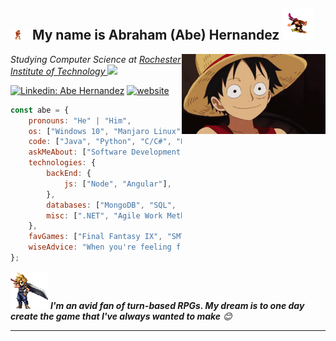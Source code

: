 <h2><img src="/assets/simonwhip.gif" width="30"/> My name is Abraham (Abe) Hernandez <img src="/assets/funkykong.gif" width="50" height="50"></h2>
<img align='right' src="/assets/luffy.gif" width="230">
<p><em>Studying Computer Science at <a href="https://www.rit.edu/">Rochester Institute of Technology
</a><img src="https://media.giphy.com/media/WUlplcMpOCEmTGBtBW/giphy.gif" width="30"> 
</em></p>


[![Linkedin: Abe Hernandez](https://img.shields.io/badge/-anmol-blue?style=flat-square&logo=Linkedin&logoColor=white&link=https://www.linkedin.com/in/anmol-p-singh/)](https://www.linkedin.com/in/abraham-hernandez-8951971b7/)
[![website](https://img.shields.io/badge/Website-46a2f1.svg?&style=flat-square&logo=Google-Chrome&logoColor=white&link=https://anmolsingh.me/)](https://aag5734.github.io/)


```javascript
const abe = {
    pronouns: "He" | "Him",
    os: ["Windows 10", "Manjaro Linux"].
    code: ["Java", "Python", "C/C#", "Ruby"],
    askMeAbout: ["Software Development", "AI", "Database Management", "Linux", "Raspberry Pi"],
    technologies: {
        backEnd: {
            js: ["Node", "Angular"],
        },
        databases: ["MongoDB", "SQL", "NoSQL"],
        misc: [".NET", "Agile Work Methodology", "Scrum Software Development"]
    },
    favGames: ["Final Fantasy IX", "SMT: Strange Journey", "Dragon Quest XI"],
    wiseAdvice: "When you're feeling frustrated by a bug, keep in mind that Space Invaders and Street Fighter wouldn't have been as revolutionary without them"
};
```

<img src="/assets/cloud.gif" width="60"> <em><b>I'm an avid fan of turn-based RPGs. My dream is to one day create the game that I've always wanted to make</b> 😊</em>

---
